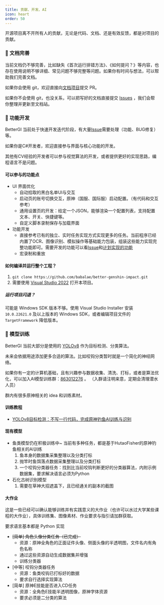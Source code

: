 ```yaml
---
title: 贡献、开发、AI
icon: heart
order: 50
---
```


开源项目离不开所有人的贡献，无论是代码、文档、还是有效反馈，都是对项目的贡献。

### 📝 文档完善

当前文档仍不够完善，比如缺失《首次运行排错方法》、《如何提问？》等内容，也存在使用说明不够详细、常见问题不够完整等问题。如果你有时间与想法，可以帮助我们完善文档。

如果你会使用 git，欢迎直接向[文档项目](https://github.com/huiyadanli/bettergi-docs)提交 PR。

如果你不会使用 git，也没关系，可以把写好的文档直接提交 [Issues](https://github.com/huiyadanli/bettergi-docs/issues) ，我们会帮你整理并更新至文档站。

### 💎 功能开发

BetterGI 当前处于快速开发迭代阶段，有大量[Issue](https://github.com/babalae/better-genshin-impact/issues)需要处理（功能、BUG修复）等。

如果你是C#开发者，欢迎直接参与界面与核心功能的开发。

其他有CV经验的开发者可以参与视觉算法的开发，或者提供更好的实现思路，编程语言不是问题。

#### 可以参与的功能点

* UI 界面优化
  * 自动拾取的黑白名单UI与交互
  * 启动页的账号切换交互，原神（国服、国际服）启动配置。（有代码和交互参考）
  * 通用设置页的开发：给定一个JSON，能够渲染一个配置列表，支持配置文本、开关、快捷键等。
  * 自定义脚本录制保存与加载界面
* 功能开发
  * 直接参考已有的独立、实时任务实现方式实现更多的任务。当前程序已经内置了OCR、图像识别、模拟操作等基础能力包装，组装这些能力实现完整功能即可。需要开发的功能可以看[Issue](https://github.com/babalae/better-genshin-impact/issues)和[计划实现的功能](/feat.html)
  * 宏录制和重放

#### 如何编译并运行整个工程？

1. `git clone https://github.com/babalae/better-genshin-impact.git`
2. 需要使用 [Visual Studio 2022](https://visualstudio.microsoft.com/zh-hans/downloads/) 打开本项目。

##### 运行项目闪退？

可能是 Windows SDK 版本不够。使用 Visual Studio Installer 安装 `10.0.22621.0` 及以上版本的 Windows SDK，或者编辑项目文件的 `TargetFramework` 降低版本。

### 🍬 模型训练

BetterGI 当前大部分是使用的 [YOLOv8](https://github.com/ultralytics/ultralytics) 作为目标检测、分类算法。

未来会依据用途添加更多合适的算法。比如咬钩分类暂时就是一个简化的神经网络。

如果你有一定的计算机基础，且有兴趣参与数据收集、清洗、打标，或者是算法优化，可以加入AI模型训练群：[863012276](http://qm.qq.com/cgi-bin/qm/qr?_wv=1027&k=5MykSb0YDHtpU3QdJI7XDR-sbbdrqgZH&authKey=a8jOzCEnYilPZDPJV84OJnOSXw3z3xe8Jv6P5hj6f5Jq9V4TkB9V0sFWQDJe6nJK&noverify=0&group_code=863012276) 。 （入群请注明来意，定期会清理潜水人员）

群内有很多原神相关的 idea 和训练素材。

#### 训练教程

- [YOLOv8目标检测：不写一行代码，完成原神钓鱼AI训练与识别](https://www.bilibili.com/video/BV16x4y1y7K1/)

#### 现有模型

- 鱼类模型仍在积极训练中~
  当前有多种任务，都是基于HutaoFisher的原神钓鱼相关的AI训练
    1. 鱼本身的数据集采集整理以及分类打标
    2. 抛竿时鱼饵落点数据采集整理以及分类打标
    3. 一个咬钩分类器任务：找到比当前咬钩判断更好的分类器算法，内附示例数据集，要求解决语言必须为Python
- 石化古树识别模型
    1. 需要在草神大招遮盖下，且已经通关的副本的截图

#### 大作业

这是一些已经可以确认能够训练并有实践意义的大作业（也许可以水过大学某些课程的大作业），具体训练集、图像素材、作业要求与指引请加群获取。

要求语言基本都是 Python 实现

* ~~[简单] 角色头像分类任务（已完成）~~
    * 资源：原神全角色的正面证件头像、侧面头像的半透明图，文件名内有角色名称
    * 通过这些资源自动生成数据集并增强
    * 训练分类器
* [中等] 咬钩分类器任务
    * 资源：鱼类咬钩已打标好的数据
    * 要求自行选择实现算法
* [简单] 原神E技能是否进入CD任务
    * 资源：全角色E技能半透明图像，原神字体资源
    * 要求必须是二分类的算法
